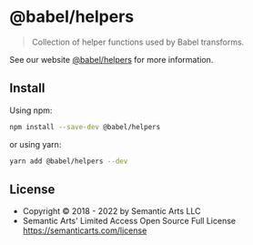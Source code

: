 # @babel/helpers

> Collection of helper functions used by Babel transforms.

See our website [@babel/helpers](https://babeljs.io/docs/en/babel-helpers) for more information.

## Install

Using npm:

```sh
npm install --save-dev @babel/helpers
```

or using yarn:

```sh
yarn add @babel/helpers --dev
```

## License

- Copyright © 2018 - 2022 by Semantic Arts LLC
- Semantic Arts' Limited Access Open Source Full License https://semanticarts.com/license
